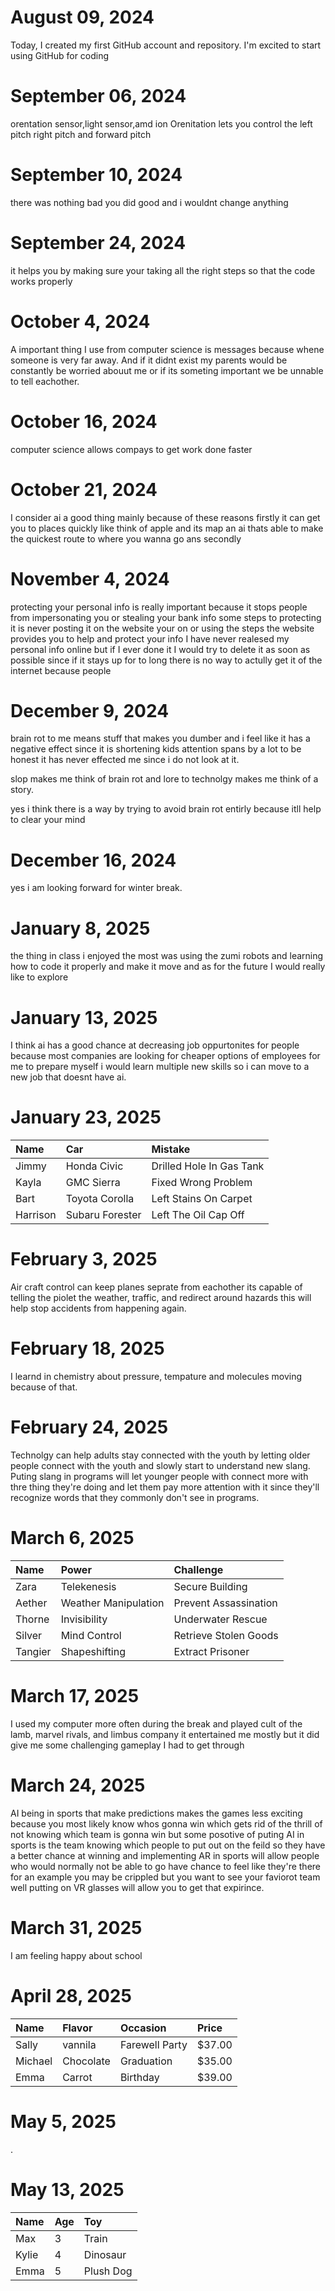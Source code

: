  # August 09, 2024


Today, I created my first GitHub account and repository. I'm excited to start using GitHub for coding

# September 06, 2024


orentation sensor,light sensor,amd ion Orenitation lets you control the left pitch right pitch and forward pitch

# September 10, 2024


there was nothing bad you did good and i wouldnt change anything

# September 24, 2024


it helps you by making sure your taking all the right steps so that the code works properly 


# October 4, 2024


A important thing I use from computer science is messages because whene someone is very far away. And if it didnt exist my parents would be constantly be worried abouut me or if its someting important we be unnable to tell eachother.


# October 16, 2024 


computer science allows compays to get work done faster


# October 21, 2024


I consider ai a good thing mainly because of these reasons firstly it can get you to places quickly like think of apple and its map an ai thats able to make the quickest route to where you wanna go ans secondly 



# November 4, 2024


protecting your personal info is really important because it stops people from impersonating you or stealing your bank info some steps to protecting it is never posting it on the website your on or using the steps the website provides you to help and protect your info I have never realesed my personal info online but if I ever done it I would try to delete it as soon as possible since if it stays up for to long there is no way to actully get it of the internet because people 



# December 9, 2024


brain rot to me means stuff that makes you dumber and i feel like it has a negative effect since it is shortening kids attention spans by a lot to be honest it has never effected me since i do not look at it.

slop makes me think of brain rot and lore to technolgy makes me think of a story.

yes i think there is a way by trying to avoid brain rot entirly because itll help to clear your mind



# December 16, 2024


yes i am looking forward for winter break.



# January 8, 2025


the thing in class i enjoyed the most was using the zumi robots and learning how to code it properly and make it move and as for the future I would really like to explore 



# January 13, 2025


I think ai has a good chance at decreasing job oppurtonites for people because most companies are looking for cheaper options of employees for me to prepare myself i would learn multiple new skills so i can move to a new job that doesnt have ai.



# January 23, 2025

| Name     | Car | Mistake |
| :------- | :-- | :------ |
| Jimmy    |  Honda Civic   |   	Drilled Hole In Gas Tank      |
| Kayla    |  GMC Sierra   |    Fixed Wrong Problem     |
| Bart     | Toyota Corolla    |   Left Stains On Carpet      |
| Harrison | Subaru Forester    |  Left The Oil Cap Off       |



# February 3, 2025

Air craft control can keep planes seprate from eachother its capable of telling the piolet the weather, traffic, and redirect around hazards this will help stop accidents from happening again.



# February 18, 2025

I learnd in chemistry about pressure, tempature and molecules moving because of that.



# February 24, 2025

Technolgy can help adults stay connected with the youth by letting older people connect with the youth and slowly start to understand new slang. Puting slang in programs will let younger people with connect more with thre thing they're doing and let them pay more attention with it since they'll recognize words that they commonly don't see in programs.



# March 6, 2025

| Name    | Power | Challenge |
| :------ | :---- | :-------- |
| Zara    |  Telekenesis     |  Secure Building         |
| Aether  | Weather Manipulation      | Prevent Assassination          |
| Thorne  | Invisibility      | Underwater Rescue          |
| Silver  | Mind Control      | Retrieve Stolen Goods          |
| Tangier | Shapeshifting      |  Extract Prisoner         |



# March 17, 2025

I used my computer more often during the break and played cult of the lamb, marvel rivals, and limbus company it entertained me mostly but it did give me some challenging gameplay I had to get through 



# March 24, 2025

AI being in sports that make predictions makes the games less exciting because you most likely know whos gonna win which gets rid of the thrill of not knowing which team is gonna win but some posotive of puting AI in sports is the team knowing which people to put out on the feild so they have a better chance at winning and implementing AR in sports will allow people who would normally not be able to go have chance to feel like they're there for an example you may be crippled but you want to see your faviorot team well putting on VR glasses will allow you to get that expirince.



# March 31, 2025

I am feeling happy about school 



# April 28, 2025

| Name     | Flavor | Occasion | Price |
| :------- | :----- | :------- | :---- |
| Sally    |  vannila      | Farewell Party         |$37.00       | 
| Michael  |  Chocolate      | Graduation         | $35.00      | 
| Emma     |  Carrot      |  Birthday        | $39.00      | 



# May 5, 2025

.



# May 13, 2025

| Name   | Age | Toy |
| :----- | :-- | :-- |
| Max    |  3   |  Train   | 
| Kylie  |  4   |  Dinosaur   |
| Emma   |  5   |  Plush Dog   |
